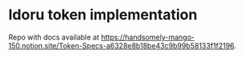 # Idoru token implementation

Repo with docs available at https://handsomely-mango-150.notion.site/Token-Specs-a6328e8b18be43c9b99b58133f1f2196.
